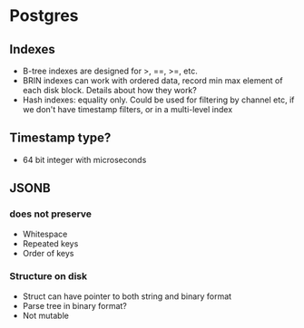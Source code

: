 # Postgres

## Indexes
- B-tree indexes are designed for >, ==, >=, etc.
- BRIN indexes can work with ordered data, record min max element of each disk block. Details about how they work?
- Hash indexes: equality only. Could be used for filtering by channel etc, if we don't have timestamp filters, or in a multi-level index

## Timestamp type?
- 64 bit integer with microseconds

## JSONB
### does not preserve
- Whitespace
- Repeated keys
- Order of keys

### Structure on disk
- Struct can have pointer to both string and binary format
- Parse tree in binary format?
- Not mutable

